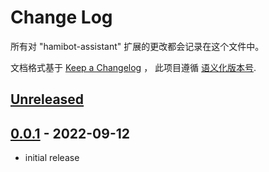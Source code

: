 # Change Log

所有对 "hamibot-assistant" 扩展的更改都会记录在这个文件中。

文档格式基于 [Keep a Changelog] ，
此项目遵循 [语义化版本号].

## [Unreleased]

## [0.0.1] - 2022-09-12

- initial release

<!-- Links -->
[keep a changelog]: https://keepachangelog.com/en/1.0.0/
[语义化版本号]: https://semver.org/spec/v2.0.0.html

<!-- Versions -->
[unreleased]: https://github.com/batu1579/hamibot-assistant/compare/v0.0.1...HEAD
[0.0.1]: https://github.com/batu1579/hamibot-assistant/releases/tag/v0.0.1
